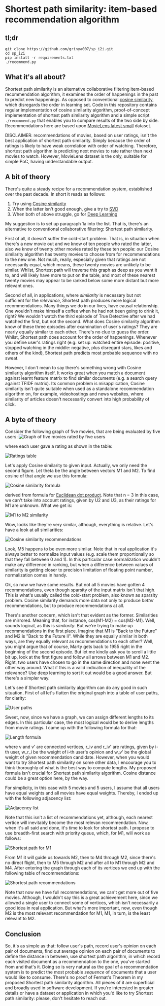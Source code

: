 # Shortest path similarity: item-based recommendation algorithm
## tl;dr
```
git clone https://github.com/grinya007/sp_i2i.git
cd sp_i2i
pip install -r requirements.txt
./recommend.py
```
## What it's all about?
Shortest path similarity is an alternative collaborative filtering item-based recommendation algorithm, it examines the order of happenings in the past to predict new happenings. As opposed to conventional [cosine similarity](https://en.wikipedia.org/wiki/Cosine_similarity), which disregards the order in learning set. Code in this repository contains regular implementation of cosine similarity algorithm, proof-of-concept implementation of shortest path similarity algorithm and a simple script ```./recommend.py``` that enables you to compare results of the two side by side. Recommendations here are based upon [MovieLens latest small](http://files.grouplens.org/datasets/movielens/ml-latest-small-README.html) dataset.

DISCLAIMER: recommendations of movies, based on user ratings, isn't the best application of shortest path similarity. Simply because the order of ratings is likely to have weak correlation with order of watching. Therefore, shortest path algorithm is predicting next movies to rate rather than next movies to watch. However, MovieLens dataset is the only, suitable for simple PoC, having understandable output.

## A bit of theory
There's quite a steady recipe for a recommendation system, established over the past decade. In short it reads as follows:
1. Try using [Cosine similarity](https://en.wikipedia.org/wiki/Cosine_similarity)
2. When the latter isn't good enough, give a try to [SVD](https://en.wikipedia.org/wiki/Singular_value_decomposition)
3. When both of above struggle, go for [Deep Learning](https://en.wikipedia.org/wiki/Deep_learning)

My suggestion is to set up paragraph 1a into the list. That is, there's an alternative to conventional collaborative filtering: Shortest path similarity.

First of all, it doesn't suffer the cold-start problem. That is, in situation when there's a new movie out and we know of ten people who rated the latter, also we know of twenty other movies rated by these ten people: our Cosine similarity algorithm has twenty movies to choose from for recommendations to the new one. Not much, really, especially given that ratings are not necessarily equal, which means, these twenty movies are unlikely to be similar. Whilst, Shortest path will traverse this graph as deep as you want it to, and will likely have more to put on the table, and most of these nearest twenty movies may appear to be ranked below some more distant but more relevant ones.

Second of all, in applications, where _similarity_ is necessary but not sufficient for the _relevance_, Shortest path produces more logical recommendations. Many things we do in our lives, have causal relationship. One wouldn't make himself a coffee when he had not been going to drink it, right? We wouldn't watch the third episode of True Detective after we had watched the first, but not the second. What does Cosine similarity algorithm know of these three episodes after examination of user's ratings? They are nearly equally similar to each other. There's no clue to guess the order. Whilst, Shortest path does account for the order of happenings. Whenever you define user's ratings right (e.g. set up: watched entire episode: positive, stopped watching in the middle: negative, plus disregard stars, likes and others of the kind), Shortest path predicts most probable sequence with no sweat.

However, I don't mean to say there's something wrong with Cosine similarity algorithm itself. It works great when you match a document against learnt feature matrix to find similar documents (e.g. a search query against TFIDF matrix). Its common problem is misapplication, Cosine similarity isn't quite suitable when used as a standalone recommendation algorithm on, for example, videohostings and news websites, where similarity of articles doesn't necessarily convert into high probability of click.

## A byte of theory
Consider the following graph of five movies, that are being evaluated by five users:
![Graph of five movies rated by five users](/img/5u5m_graph.png)

where each user gave a rating as shown in the table:

![Ratings table](/img/5u5m_table.png)

Let's apply Cosine similarity to given input. Actually, we only need the second figure. Let theta be the angle between vectors M1 and M2. To find cosine of that angle we use this formula:

![Cosine similarity formula](/img/cosine_i2i_formula_1.png)

derived from formula for [Euclidean dot product](https://en.wikipedia.org/wiki/Euclidean_vector#Dot_product). Note that n = 3 in this case, we can't take into account ratings, given by U2 and U3, as their ratings for M1 are unknown. What we get is:

![M1 to M2 similarity](/img/cosine_i2i_formula_m1_m2_1.png)

Wow, looks like they're very similar, although, everything is relative. Let's have a look at all similarities:

![Cosine similarity recommendations](/img/cosine_i2i_recs.png)

Look, M5 happens to be even more similar. Note that in real application it's always better to normalize input values (e.g. scale them proportionally so that they fall between 0 and 1). In this particular case normalization wouldn't make any difference in ranking, but when a difference between values of similarity is getting closer to precision limitation of floating point number, normalization comes in handy.

Ok, so now we have some results. But not all 5 movies have gotten 4 recommendations, even though sparsity of the input matrix isn't that high. This is what's usually called the cold-start problem, also known as sparsity problem. Cosine similarity demands more data not only to produce _better_ recommendations, but to produce recommendations at all.

There's another concern, which isn't that evident as the former. Similarities are mirrored. Meaning that, for instance, cos(M1-M2) = cos(M2-M1). Well, sounds logical, as this is _similarity_. But we're trying to make up recommendations in the first place. Imagine that M1 is "Back to the Future" and M2 is "Back to the Future II". While they are equally similar in both ways, are they equally relevant as recommendations to each other? Well, you might argue that of course, Marty gets back to 1955 right in the beginning of the second episode. But let me kindly ask you to scroll a little bit up, look at the first figure and follow all arrows between M1 and M2. Right, two users have chosen to go in the same direction and none went the other way around. What if this is a valid indication of inequality of the relevance? Use deep learning to sort it out would be a good answer. But there's a simpler way.

Let's see if Shortest path similarity algorithm can do any good in such situation. First of all let's flatten the original graph into a table of user paths, for clarity:

![User paths](/img/sp_user_paths.png)

Sweet, now, since we have a graph, we can assign different lengths to its edges. In this particular case, the most logical would be to derive lengths from movie ratings. I came up with the following formula for that:

![Length formula](/img/sp_edge_length_formula.png)

where v and v' are connected vertices, r_iv and r_iv' are ratings, given by i-th user, w_r_i be the weight of i-th user's opinion and w_v' be the global weight of given recommendation candidate. However, when you would want to try Shortest path similarity on some other data, I encourage you to think thoroughly of what is the best way to compute lengths. My proposed formula isn't crucial for Shortest path similarity algorithm. Cosine distance could be a great option here, by the way.

For simplicity, in this case with 5 movies and 5 users, I assume that all users have equal weights and all movies have equal weights. Thereby, I ended up with the following adjacency list:

![Adjacency list](/img/sp_movies_adjacency_list.png)

Note that this isn't a list of recommendations yet, although, each nearest vertice will inevitably become the most relevan recommendation. Now, when it's all said and done, it's time to look for shortest path. I propose to use breadth-first search with priority queue, which, for M1, will work as follows:

![Shortest path for M1](/img/sp_recs_for_m1.png)

From M1 it will guide us towards M2, then to M4 through M2, since there's no direct flight, then to M5 through M2 and after all to M1 through M2 and M4. After entering the graph through each of its vertices we end up with the following table of recommendations:

![Shortest path recommendations](/img/sp_recs.png)

Note that now we have full recommendations, we can't get more out of five movies. Although, I wouldn't say this is a great achievement here, since we allowed a single user to connect some of vertices, which isn't necessarily a good idea in real application. But what's more important, now, even though M2 is the most relevant recommendation for M1, M1, in turn, is the least relevant to M2.

## Conclusion
So, it's as simple as that: follow user's path, record user's opinion on each pair of documents, find out average opinion on each pair of documents to define the distance in between, use shortest path algorithm, in which record each visited document as a recommendation to the one, you've started from and that's it. Doing so is very natural as the goal of a recommendation system is to predict the most probable _sequence_ of documents that a user would like to consume. There's no proof of Fermat's Theorem in my proposed Shortest path similarity algorithm. All pieces of it are superficial and broadly used in software development. If you're interested in greater details or have a dataset or application in which you'd like to try Shortest path similarity: please, don't hesitate to reach out.
